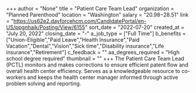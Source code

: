 +++
author = "None"
title = "Patient Care Team Lead"
organization = "Planned Parenthood"
location = "Washington"
salary = "$20.98-$28.51"
link = "https://us62e2.dayforcehcm.com/CandidatePortal/en-US/ppgnhaik/Posting/View/6155"
sort_date = "2022-07-20"
created_at = "July 20, 2022"
closing_date = "-"
a_job_type = ["Full Time"]
b_benefits = ["Union-Eligible","Paid Leave","Health Insurance","Paid Vacation","Dental","Vision","Sick time","Disability insurance","Life insurance","Retirement"]
c_feedback = ""
aa_degrees_required = "High school degree required"
thumbnail = ""
+++
The Patient Care Team Lead (PCTL) monitors and makes corrections to ensure efficient patent flow and overall health center efficiency. Serves as a knowledgeable resource to co-workers and keeps the health center manager informed through active problem solving and reporting.